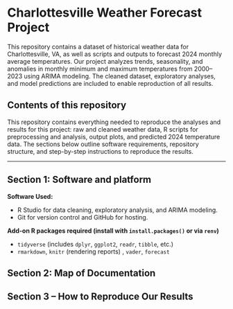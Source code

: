 # Charlottesville Weather Forecast Project

This repository contains a dataset of historical weather data for Charlottesville, VA, as well as scripts and outputs to forecast 2024 monthly average temperatures. Our project analyzes trends, seasonality, and anomalies in monthly minimum and maximum temperatures from 2000–2023 using ARIMA modeling. The cleaned dataset, exploratory analyses, and model predictions are included to enable reproduction of all results.

## Contents of this repository
This repository contains everything needed to reproduce the analyses and results for this project: raw and cleaned weather data, R scripts for preprocessing and analysis, output plots, and predicted 2024 temperature data. The sections below outline software requirements, repository structure, and step-by-step instructions to reproduce the results.

---

## Section 1: Software and platform

**Software Used:**
- R Studio for data cleaning, exploratory analysis, and ARIMA modeling.
- Git for version control and GitHub for hosting.

**Add-on R packages required (install with `install.packages()` or via `renv`)**
- `tidyverse` (includes `dplyr`, `ggplot2`, `readr`, `tibble`, etc.)
- `rmarkdown`, `knitr` (rendering reports) , `vader`, `forecast`

## Section 2: Map of Documentation

## Section 3 – How to Reproduce Our Results


